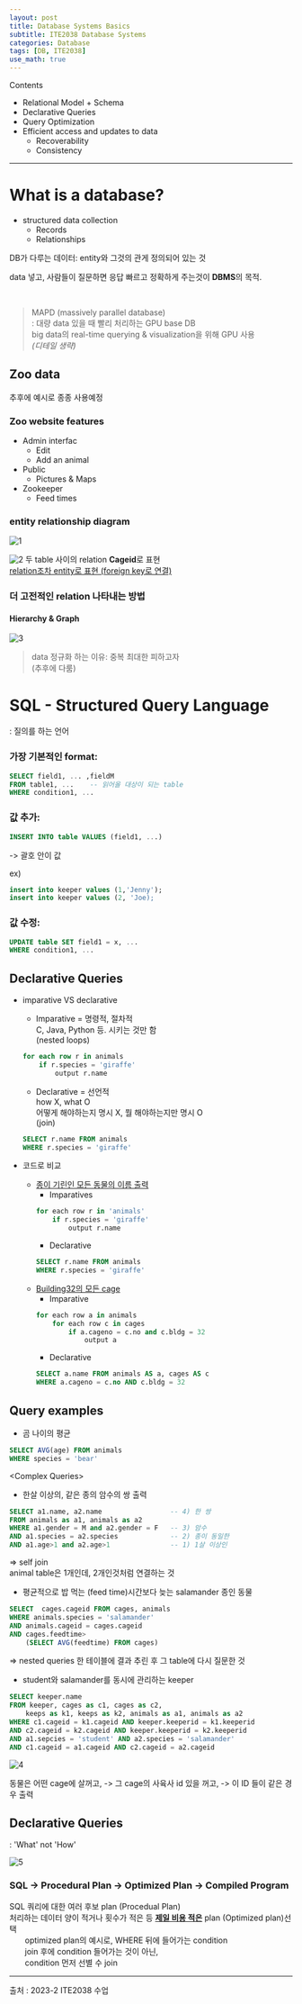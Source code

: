 ```yaml
---
layout: post
title: Database Systems Basics
subtitle: ITE2038 Database Systems
categories: Database
tags: [DB, ITE2038]
use_math: true
---
```

Contents
- Relational Model + Schema
- Declarative Queries
- Query Optimization
- Efficient access and updates to data
    - Recoverability
    - Consistency

---

# What is a database?
- structured data collection   
    - Records
    - Relationships

DB가 다루는 데이터: entity와 그것의 관게 정의되어 있는 것


data 넣고, 사람들이 질문하면 응답 빠르고 정확하게 주는것이 **DBMS**의 목적.

<br>

> MAPD (massively parallel database)   
: 대량 data 있을 때 빨리 처리하는 GPU base DB   
big data의 real-time querying & visualization을 위해 GPU 사용   
*(디테일 생략)*


## Zoo data
추후에 예시로 종종 사용예정

### Zoo website features
- Admin interfac
    - Edit
    - Add an animal
- Public 
    - Pictures & Maps
- Zookeeper
    - Feed times

### entity relationship diagram

![1][1]


![2][2]
두 table 사이의 relation **Cageid**로 표현   
<u>relation조차 entity로 표현 (foreign key로 연결)</u>


### 더 고전적인 relation 나타내는 방법
#### Hierarchy & Graph
![3][3]

> data 정규화 하는 이유: 중복 최대한 피하고자   
(추후에 다룸)

# SQL - Structured Query Language
: 질의를 하는 언어

### 가장 기본적인 format:
```sql
SELECT field1, ... ,fieldM
FROM table1, ...    -- 읽어올 대상이 되는 table
WHERE condition1, ...
```
### 값 추가: 
```sql
INSERT INTO table VALUES (field1, ...)

```
-> 괄호 안이 값

ex)
```sql
insert into keeper values (1,'Jenny');
insert into keeper values (2, 'Joe);
```

### 값 수정:
```sql
UPDATE table SET field1 = x, ...
WHERE condition1, ...
```

## Declarative Queries

- imparative VS declarative
    - Imparative = 명령적, 절차적   
     C, Java, Python 등. 시키는 것만 함   
     (nested loops)
    ```sql
    for each row r in animals 
        if r.species = 'giraffe'
            output r.name
    ```

    - Declarative = 선언적   
    how X, what O   
    어떻게 해야하는지 명시 X, 뭘 해야하는지만 명시 O   
    (join)

    ```sql
    SELECT r.name FROM animals
    WHERE r.species = 'giraffe'
    ```

- 코드로 비교    
    - <u>종이 기린인 모든 동물의 이름 출력</u>
        - Imparatives
        ```python
        for each row r in 'animals'
            if r.species = 'giraffe'
                output r.name
        ```
        - Declarative
        ```sql
        SELECT r.name FROM animals
        WHERE r.species = 'giraffe'
        ```
    - <u>Building32의 모든 cage</u>
        - Imparative
        ```python
        for each row a in animals
            for each row c in cages
                if a.cageno = c.no and c.bldg = 32
                    output a
        ```
        - Declarative
        ```sql
        SELECT a.name FROM animals AS a, cages AS c
        WHERE a.cageno = c.no AND c.bldg = 32
        ```

## Query examples 

- 곰 나이의 평균
```sql
SELECT AVG(age) FROM animals
WHERE species = 'bear'
```
\<Complex Queries>
- 한살 이상의, 같은 종의 암수의 쌍 출력
```sql
SELECT a1.name, a2.name                 -- 4) 한 쌍
FROM animals as a1, animals as a2
WHERE a1.gender = M and a2.gender = F   -- 3) 암수
AND a1.species = a2.species             -- 2) 종이 동일한
AND a1.age>1 and a2.age>1               -- 1) 1살 이상인
```
=> self join   
animal table은 1개인데, 2개인것처럼 연결하는 것

- 평균적으로 밥 먹는 (feed time)시간보다 늦는 salamander 종인 동물

```sql
SELECT  cages.cageid FROM cages, animals
WHERE animals.species = 'salamander'
AND animals.cageid = cages.cageid
AND cages.feedtime>
    (SELECT AVG(feedtime) FROM cages)
```
=> nested queries
한 테이블에 결과 추린 후 그 table에 다시 질문한 것

- student와 salamander를 동시에 관리하는 keeper
```sql
SELECT keeper.name
FROM keeper, cages as c1, cages as c2,
    keeps as k1, keeps as k2, animals as a1, animals as a2
WHERE c1.cageid = k1.cageid AND keeper.keeperid = k1.keeperid
AND c2.cageid = k2.cageid AND keeper.keeperid = k2.keeperid
AND a1.sepcies = 'student' AND a2.species = 'salamander'
AND c1.cageid = a1.cageid AND c2.cageid = a2.cageid
```


![4][4]


동물은 어떤 cage에 살꺼고, -> 그 cage의 사육사 id 있을 꺼고, -> 이 ID 들이 같은 경우 출력


## Declarative Queries
: 'What' not 'How'

![5][5]


### SQL -> Procedural Plan -> Optimized Plan -> Compiled Program

SQL 쿼리에 대한 여러 후보 plan (Procedual Plan)   
처리하는 데이터 양이 적거나 횟수가 적은 등 <u>**제일 비용 적은**</u> plan (Optimized plan)선택    
&nbsp;&nbsp;&nbsp;&nbsp;&nbsp;&nbsp; optimized plan의 예시로, WHERE 뒤에 들어가는 condition   
&nbsp;&nbsp;&nbsp;&nbsp;&nbsp;&nbsp; join 후에 condition 들어가는 것이 아닌,   
&nbsp;&nbsp;&nbsp;&nbsp;&nbsp;&nbsp; condition 먼저 선별 수 join


---

[1]: /assets/images/post_img/2023-10-27-02_DatabaseSystems/1.png
[2]: /assets/images/post_img/2023-10-27-02_DatabaseSystems/2.jpg
[3]: /assets/images/post_img/2023-10-27-02_DatabaseSystems/3.png
[4]: /assets/images/post_img/2023-10-27-02_DatabaseSystems/4.png
[5]: /assets/images/post_img/2023-10-27-02_DatabaseSystems/5.png

출처 : 2023-2 ITE2038 수업  






